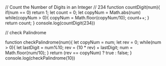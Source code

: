 // Count the Number of Digits in an Integer
// 234
function countDigit(num){
    if(num == 0) return 1;
    let count = 0;
    let copyNum = Math.abs(num)
    while(copyNum > 0){
        copyNum = Math.floor(copyNum/10);
        count++;
    }
    return count;
}
console.log(countDigit(234))

// check Palindrome

function checkPalindrome(num){
    let copyNum = num;
    let rev = 0;
    while(num > 0){
        let lastDigit = num%10;
        rev = (10 * rev) + lastDigit;
        num = Math.floor(num/10);
    }
    return (rev == copyNum) ? true : false;
}
console.log(checkPalindrome(10))